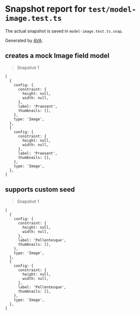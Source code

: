 # Snapshot report for `test/model-image.test.ts`

The actual snapshot is saved in `model-image.test.ts.snap`.

Generated by [AVA](https://avajs.dev).

## creates a mock Image field model

> Snapshot 1

    [
      {
        config: {
          constraint: {
            height: null,
            width: null,
          },
          label: 'Praesent',
          thumbnails: [],
        },
        type: 'Image',
      },
      {
        config: {
          constraint: {
            height: null,
            width: null,
          },
          label: 'Praesent',
          thumbnails: [],
        },
        type: 'Image',
      },
    ]

## supports custom seed

> Snapshot 1

    [
      {
        config: {
          constraint: {
            height: null,
            width: null,
          },
          label: 'Pellentesque',
          thumbnails: [],
        },
        type: 'Image',
      },
      {
        config: {
          constraint: {
            height: null,
            width: null,
          },
          label: 'Pellentesque',
          thumbnails: [],
        },
        type: 'Image',
      },
    ]

